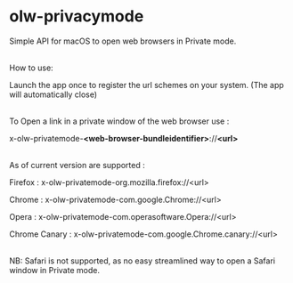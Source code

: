 # olw-privacymode

Simple API for macOS to open web browsers in Private mode.

<br />
How to use:

Launch the app once to register the url schemes on your system. (The app will automatically close)

<br />
To Open a link in a private window of the web browser use :

x-olw-privatemode-**\<web-browser-bundleidentifier>**://**\<url>**

<br />
As of current version are supported :

Firefox : x-olw-privatemode-org.mozilla.firefox://\<url> 

Chrome : x-olw-privatemode-com.google.Chrome://\<url> 

Opera : x-olw-privatemode-com.operasoftware.Opera://\<url> 

Chrome Canary : x-olw-privatemode-com.google.Chrome.canary://\<url>  


<br />
NB: Safari is not supported, as no easy streamlined way to open a Safari window in Private mode.
